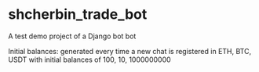 # shcherbin_trade_bot

A test demo project of a Django bot bot

Initial balances:
    generated every time a new chat is registered in ETH, BTC, USDT with initial balances of 100, 10, 1000000000